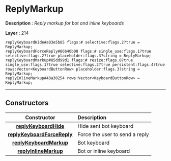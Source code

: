 # ReplyMarkup

**Description** : *Reply markup for bot and inline keyboards*

**Layer** : 214

```tl
replyKeyboardHide#a03e5b85 flags:# selective:flags.2?true = ReplyMarkup;
replyKeyboardForceReply#86b40b08 flags:# single_use:flags.1?true selective:flags.2?true placeholder:flags.3?string = ReplyMarkup;
replyKeyboardMarkup#85dd99d1 flags:# resize:flags.0?true single_use:flags.1?true selective:flags.2?true persistent:flags.4?true rows:Vector<KeyboardButtonRow> placeholder:flags.3?string = ReplyMarkup;
replyInlineMarkup#48a30254 rows:Vector<KeyboardButtonRow> = ReplyMarkup;
```

---

## Constructors

| Constructor | Description |
| :---: | :--- |
| [**replyKeyboardHide**](constructor/replyKeyboardHide) | Hide sent bot keyboard |
| [**replyKeyboardForceReply**](constructor/replyKeyboardForceReply) | Force the user to send a reply |
| [**replyKeyboardMarkup**](constructor/replyKeyboardMarkup) | Bot keyboard |
| [**replyInlineMarkup**](constructor/replyInlineMarkup) | Bot or inline keyboard |